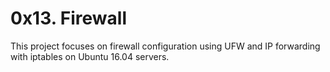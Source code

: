 # 0x13. Firewall

This project focuses on firewall configuration using UFW and IP forwarding with iptables on Ubuntu 16.04 servers.


